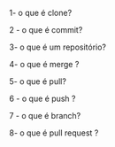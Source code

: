1- o que é clone?
 
2 - o que é commit?

3- o que é um repositório?

4- o que é merge ? 

5- o que é  pull?

6 - o que é push ?

7 - o que é branch?

8- o que é pull request ?